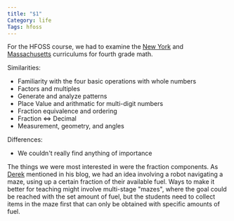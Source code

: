 ```yaml
---
title: "$1"
Category: life
Tags: hfoss
---
```


For the HFOSS course, we had to examine the [New York] and [Massachusetts] curriculums for fourth grade math.

Similarities:

- Familiarity with the four basic operations with whole numbers
- Factors and multiples
- Generate and analyze patterns
- Place Value and arithmatic for multi-digit numbers
- Fraction equivalence and ordering
- Fraction &lt;=&gt; Decimal
- Measurement, geometry, and angles

Differences:

- We couldn't really find anything of importance

The things we were most interested in were the fraction components. As [Derek] mentioned in his blog, we had an idea involving a robot navigating a maze, using up a certain fraction of their available fuel. Ways to make it better for teaching might involve multi-stage "mazes", where the goal could be reached with the set amount of fuel, but the students need to collect items in the maze first that can only be obtained with specific amounts of fuel.

[New York]: http://hfoss-fossrit.rhcloud.com/static/decks/nysp12cclsmath-grade4only.pdf
[Massachusetts]: http://hfoss-fossrit.rhcloud.com/static/decks/MA-0111-grade4only.pdf
[Derek]: http://blog.gonyeo.com/hfoss-curriculum.html

